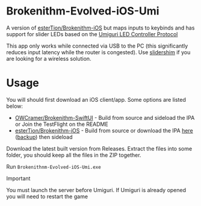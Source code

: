 # Brokenithm-Evolved-iOS-Umi
A version of [esterTion/Brokenithm-iOS](https://github.com/esterTion/Brokenithm-iOS) but maps inputs to keybinds and has support for slider LEDs based on the [Umiguri LED Controller Protocol](https://gist.github.com/inonote/00251fed881a82c9df1e505eef1722bc)

This app only works while connected via USB to the PC (this significantly reduces input latency while the router is congested). Use [slidershim](https://github.com/4yn/slidershim) if you are looking for a wireless solution.

# Usage
You will should first download an iOS client/app. Some options are listed below:
- [OWCramer/Brokenithm-SwiftUI](https://github.com/OWCramer/Brokenithm-SwiftUI) - Build from source and sideload the IPA or Join the TestFlight on the README
- [esterTion/Brokenithm-iOS](https://github.com/esterTion/Brokenithm-iOS) - Build from source or download the IPA [here](https://redive.estertion.win/ipas/Brokenithm-iOS-build-10.ipa) ([backup](https://files.catbox.moe/3zhhn2.ipa)) then sideload

Download the latest built version from Releases. Extract the files into some folder, you should keep all the files in the ZIP together.

Run `Brokenithnm-Evolved-iOS-Umi.exe`

> [!IMPORTANT]  
> You must launch the server before Umiguri. If Umiguri is already opened you will need to restart the game

